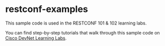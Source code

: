 # restconf-examples
This sample code is used in the RESTCONF 101 & 102 learning labs.

You can find step-by-step tutorials that walk through this sample code on [Cisco DevNet Learning Labs](http://learninglabs.cisco.com).
